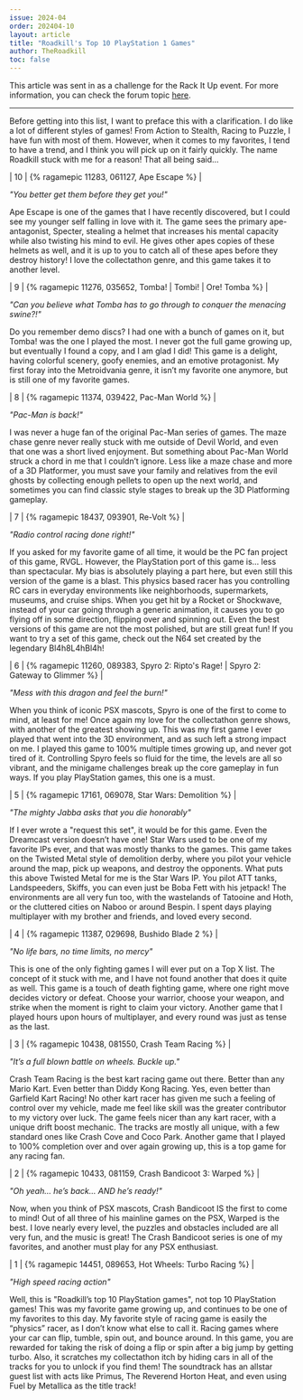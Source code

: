 ```yaml
---
issue: 2024-04
order: 202404-10
layout: article
title: "Roadkill's Top 10 PlayStation 1 Games"
author: TheRoadkill
toc: false
---
```


This article was sent in as a challenge for the Rack It Up event. For more information, you can check the forum topic [here](https://retroachievements.org/viewtopic.php?t=24535).

***

Before getting into this list, I want to preface this with a clarification. I do like a lot of different styles of games! From Action to Stealth, Racing to Puzzle, I have fun with most of them. However, when it comes to my favorites, I tend to have a trend, and I think you will pick up on it fairly quickly. The name Roadkill stuck with me for a reason! That all being said…

| 10 | {% ragamepic 11283, 061127, Ape Escape %} |

_"You better get them before they get you!"_

Ape Escape is one of the games that I have recently discovered, but I could see my younger self falling in love with it. The game sees the primary ape-antagonist, Specter, stealing a helmet that increases his mental capacity while also twisting his mind to evil. He gives other apes copies of these helmets as well, and it is up to you to catch all of these apes before they destroy history! I love the collectathon genre, and this game takes it to another level.

| 9 | {% ragamepic 11276, 035652, Tomba! \| Tombi! \| Ore! Tomba %} |

_"Can you believe what Tomba has to go through to conquer the menacing swine?!"_

Do you remember demo discs? I had one with a bunch of games on it, but Tomba! was the one I played the most. I never got the full game growing up, but eventually I found a copy, and I am glad I did! This game is a delight, having colorful scenery, goofy enemies, and an emotive protagonist. My first foray into the Metroidvania genre, it isn’t my favorite one anymore, but is still one of my favorite games.

| 8 | {% ragamepic 11374, 039422, Pac-Man World %} |

_"Pac-Man is back!"_

I was never a huge fan of the original Pac-Man series of games. The maze chase genre never really stuck with me outside of Devil World, and even that one was a short lived enjoyment. But something about Pac-Man World struck a chord in me that I couldn’t ignore. Less like a maze chase and more of a 3D Platformer, you must save your family and relatives from the evil ghosts by collecting enough pellets to open up the next world, and sometimes you can find classic style stages to break up the 3D Platforming gameplay.

| 7 | {% ragamepic 18437, 093901, Re-Volt %} |

_"Radio control racing done right!"_

If you asked for my favorite game of all time, it would be the PC fan project of this game, RVGL. However, the PlayStation port of this game is… less than spectacular. My bias is absolutely playing a part here, but even still this version of the game is a blast. This physics based racer has you controlling RC cars in everyday environments like neighborhoods, supermarkets, museums, and cruise ships. When you get hit by a Rocket or Shockwave, instead of your car going through a generic animation, it causes you to go flying off in some direction, flipping over and spinning out. Even the best versions of this game are not the most polished, but are still great fun! If you want to try a set of this game, check out the N64 set created by the legendary Bl4h8L4hBl4h!

| 6 | {% ragamepic 11260, 089383, Spyro 2: Ripto's Rage! \| Spyro 2: Gateway to Glimmer %} |

_"Mess with this dragon and feel the burn!"_

When you think of iconic PSX mascots, Spyro is one of the first to come to mind, at least for me! Once again my love for the collectathon genre shows, with another of the greatest showing up. This was my first game I ever played that went into the 3D environment, and as such left a strong impact on me. I played this game to 100% multiple times growing up, and never got tired of it. Controlling Spyro feels so fluid for the time, the levels are all so vibrant, and the minigame challenges break up the core gameplay in fun ways. If you play PlayStation games, this one is a must.

| 5 | {% ragamepic 17161, 069078, Star Wars: Demolition %} |

_"The mighty Jabba asks that you die honorably"_

If I ever wrote a "request this set", it would be for this game. Even the Dreamcast version doesn’t have one! Star Wars used to be one of my favorite IPs ever, and that was mostly thanks to the games. This game takes on the Twisted Metal style of demolition derby, where you pilot your vehicle around the map, pick up weapons, and destroy the opponents. What puts this above Twisted Metal for me is the Star Wars IP. You pilot ATT tanks, Landspeeders, Skiffs, you can even just be Boba Fett with his jetpack! The environments are all very fun too, with the wastelands of Tatooine and Hoth, or the cluttered cities on Naboo or around Bespin. I spent days playing multiplayer with my brother and friends, and loved every second.

| 4 | {% ragamepic 11387, 029698, Bushido Blade 2 %} |

_"No life bars, no time limits, no mercy"_

This is one of the only fighting games I will ever put on a Top X list. The concept of it stuck with me, and I have not found another that does it quite as well. This game is a touch of death fighting game, where one right move decides victory or defeat. Choose your warrior, choose your weapon, and strike when the moment is right to claim your victory. Another game that I played hours upon hours of multiplayer, and every round was just as tense as the last.

| 3 | {% ragamepic 10438, 081550, Crash Team Racing %} |

_"It’s a full blown battle on wheels. Buckle up."_

Crash Team Racing is the best kart racing game out there. Better than any Mario Kart. Even better than Diddy Kong Racing. Yes, even better than Garfield Kart Racing! No other kart racer has given me such a feeling of control over my vehicle, made me feel like skill was the greater contributor to my victory over luck. The game feels nicer than any kart racer, with a unique drift boost mechanic. The tracks are mostly all unique, with a few standard ones like Crash Cove and Coco Park. Another game that I played to 100% completion over and over again growing up, this is a top game for any racing fan.

| 2 | {% ragamepic 10433, 081159, Crash Bandicoot 3: Warped %} |

_"Oh yeah… he’s back… AND he’s ready!"_

Now, when you think of PSX mascots, Crash Bandicoot IS the first to come to mind! Out of all three of his mainline games on the PSX, Warped is the best. I love nearly every level, the puzzles and obstacles included are all very fun, and the music is great! The Crash Bandicoot series is one of my favorites, and another must play for any PSX enthusiast.

| 1 | {% ragamepic 14451, 089653, Hot Wheels: Turbo Racing %} |

_"High speed racing action"_

Well, this is "Roadkill’s top 10 PlayStation games", not top 10 PlayStation games! This was my favorite game growing up, and continues to be one of my favorites to this day. My favorite style of racing game is easily the “physics” racer, as I don’t know what else to call it. Racing games where your car can flip, tumble, spin out, and bounce around. In this game, you are rewarded for taking the risk of doing a flip or spin after a big jump by getting turbo. Also, it scratches my collectathon itch by hiding cars in all of the tracks for you to unlock if you find them! The soundtrack has an allstar guest list with acts like Primus, The Reverend Horton Heat, and even using Fuel by Metallica as the title track!